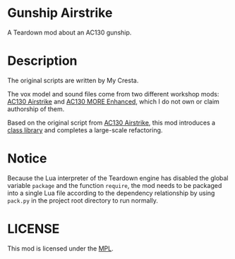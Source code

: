 # Gunship Airstrike
A Teardown mod about an AC130 gunship.

# Description
The original scripts are written by My Cresta.

The vox model and sound files come from two different workshop mods: [AC130 Airstrike][1] and [AC130 MORE Enhanced][2], which I do not own or claim authorship of them.

Based on the original script from [AC130 Airstrike][1], this mod introduces a [class library](https://github.com/Konvt/lurti) and completes a large-scale refactoring.

# Notice
Because the Lua interpreter of the Teardown engine has disabled the global variable `package` and the function `require`, the mod needs to be packaged into a single Lua file according to the dependency relationship by using `pack.py` in the project root directory to run normally.

# LICENSE
This mod is licensed under the [MPL](./LICENSE).

[1]: https://steamcommunity.com/sharedfiles/filedetails/?id=2401575709
[2]: https://steamcommunity.com/sharedfiles/filedetails/?id=2915027055
